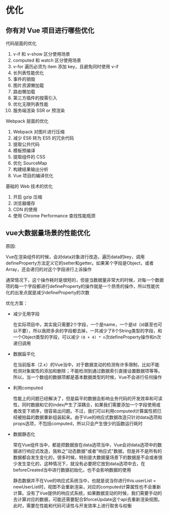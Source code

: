 # 优化

## 你有对 Vue 项目进行哪些优化

代码层面的优化

  1. v-if 和 v-show 区分使用场景
  2. computed 和 watch  区分使用场景
  3. v-for 遍历必须为 item 添加 key，且避免同时使用 v-if
  4. 长列表性能优化
  5. 事件的销毁
  6. 图片资源懒加载
  7. 路由懒加载
  8. 第三方插件的按需引入
  9. 优化无限列表性能
  10. 服务端渲染 SSR or 预渲染

Webpack 层面的优化

  1. Webpack 对图片进行压缩
  2. 减少 ES6 转为 ES5 的冗余代码
  3. 提取公共代码
  4. 模板预编译
  5. 提取组件的 CSS
  6. 优化 SourceMap
  7. 构建结果输出分析
  8. Vue 项目的编译优化

基础的 Web 技术的优化

  1. 开启 gzip 压缩
  2. 浏览器缓存
  3. CDN 的使用
  4. 使用 Chrome Performance 查找性能瓶颈

## vue大数据量场景的性能优化

原因:

  Vue在渲染组件的时候，会对data对象进行改造，遍历data的key，调用defineProperty方法定义它的setter和getter。如果某个字段是Object，或者Array，还会递归的对这个字段进行上诉操作

  通常情况下，这个操作耗时是很短的，但是当数据量非常大的时候，对每一个数据项的每一个字段都进行defineProperty的操作就是一个昂贵的操作，所以性能优化的出发点就是减少defineProperty的次数

优化方案：

* 减少无用字段

    在实际项目中，其实我只需要2个字段，一个是name，一个是id（id甚至也可以不要），所以我把多余的字段都去掉，一共减少了8个String类型的字段，和一个Object类型的字段，可以减少 `(8 + 4) * n`次defineProperty操作和n次递归调用

* 数据扁平化

    在当前版本（2.x）的Vue当中，对于数据变动的检测有许多限制，比如不能检测对象属性的添加和删除；不能检测到通过数据索引直接设置数据项等等。所以，当一个数组的数据项都是基本数据类型的时候，Vue不会进行任何操作

* 利用computed

    性能上的问题已经解决了，但是扁平的数据会影响业务代码的开发效率和可读性，同时数据和它的index产生了深耦合，如果我们需要添加一个字段使用或者改变下顺序，很容易出问题。不过，我们可以利用computed计算属性把已经被拍扁的数据重新组装起来。由于Vue的响应式数据改造只针对data选项和props选项，不包括computed，所以只会产生很少的函数运行耗时

* 数据静态化

    常在Vue组件当中，都是把数据放在data选项当中，Vue会对data选项中的数据进行响应式改造，我称之"动态数据"或者"响应式"数据，但是并不是所有的数据都会发生变化的，很多时候，特别是大数据量场景下的数据是不会或者很少发生变化的，这种情况下，就没有必要把它放到data选项中去，在beforeCreated当中进行数据初始化，也不会影响数据的使用

    静态数据并不在Vue的响应式系统当中，也就是说当你进行this.userList = newUserList时，视图不会重新渲染，对应的computed计算属性也不会重新计算。没有了Vue提供的响应式系统，如果数据变动的时候，我们需要手动的去计算对应的数据，可能还需要配合$forceUpdate这个api去重新渲染视图。此时，需要在性能和代码可读性与开发效率上进行取舍与权衡
